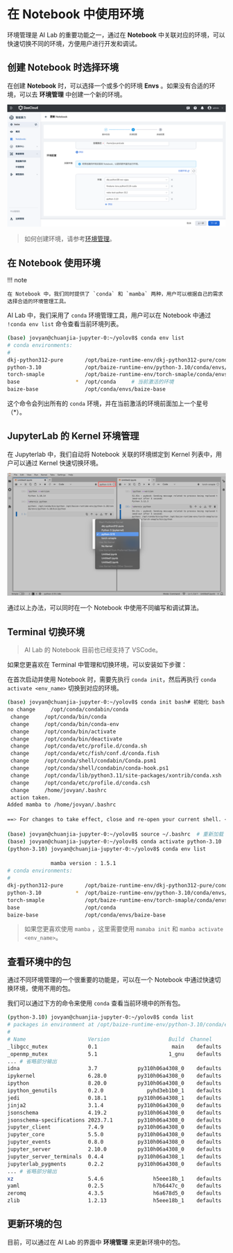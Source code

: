 # 在 Notebook 中使用环境

环境管理是 AI Lab 的重要功能之一，通过在 **Notebook** 中关联对应的环境，可以快速切换不同的环境，方便用户进行开发和调试。

## 创建 Notebook 时选择环境

在创建 **Notebook** 时，可以选择一个或多个的环境 **Envs** 。如果没有合适的环境，可以去 **环境管理** 中创建一个新的环境。

![Attach-Envs](../../images/notebook04.png)

> 如何创建环境，请参考[环境管理](../dataset/environments.md)。

## 在 Notebook 使用环境

!!! note

    在 Notebook 中，我们同时提供了 `conda` 和 `mamba` 两种，用户可以根据自己的需求选择合适的环境管理工具。

AI Lab 中，我们采用了 `conda` 环境管理工具，用户可以在 Notebook 中通过 `!conda env list` 命令查看当前环境列表。

```bash
(base) jovyan@chuanjia-jupyter-0:~/yolov8$ conda env list
# conda environments:
#
dkj-python312-pure       /opt/baize-runtime-env/dkj-python312-pure/conda/envs/dkj-python312-pure
python-3.10              /opt/baize-runtime-env/python-3.10/conda/envs/python-3.10
torch-smaple             /opt/baize-runtime-env/torch-smaple/conda/envs/torch-smaple
base                  *  /opt/conda     # 当前激活的环境
baize-base               /opt/conda/envs/baize-base
```

这个命令会列出所有的 `conda` 环境，并在当前激活的环境前面加上一个星号（*）。

## JupyterLab 的 Kernel 环境管理

在 Jupyterlab 中，我们自动将 Notebook 关联的环境绑定到 Kernel 列表中，用户可以通过 Kernel 快速切换环境。

![Switch-Envs](../../images/notebook05.png)

通过以上办法，可以同时在一个 Notebook 中使用不同编写和调试算法。

## Terminal 切换环境

> AI Lab 的 Notebook 目前也已经支持了 VSCode。

如果您更喜欢在 Terminal 中管理和切换环境，可以安装如下步骤：

在首次启动并使用 Notebook 时，需要先执行 `conda init`，然后再执行 `conda activate <env_name>` 切换到对应的环境。

```bash
(base) jovyan@chuanjia-jupyter-0:~/yolov8$ conda init bash# 初始化 bash 环境, 仅首次使用需要执行
no change     /opt/conda/condabin/conda
 change     /opt/conda/bin/conda
 change     /opt/conda/bin/conda-env
 change     /opt/conda/bin/activate
 change     /opt/conda/bin/deactivate
 change     /opt/conda/etc/profile.d/conda.sh
 change     /opt/conda/etc/fish/conf.d/conda.fish
 change     /opt/conda/shell/condabin/Conda.psm1
 change     /opt/conda/shell/condabin/conda-hook.ps1
 change     /opt/conda/lib/python3.11/site-packages/xontrib/conda.xsh
 change     /opt/conda/etc/profile.d/conda.csh
 change     /home/jovyan/.bashrc
 action taken.
Added mamba to /home/jovyan/.bashrc

==> For changes to take effect, close and re-open your current shell. <==

(base) jovyan@chuanjia-jupyter-0:~/yolov8$ source ~/.bashrc  # 重新加载 bash 环境
(base) jovyan@chuanjia-jupyter-0:~/yolov8$ conda activate python-3.10   # 切换到 python-3.10 环境
(python-3.10) jovyan@chuanjia-jupyter-0:~/yolov8$ conda env list

              mamba version : 1.5.1
# conda environments:
#
dkj-python312-pure       /opt/baize-runtime-env/dkj-python312-pure/conda/envs/dkj-python312-pure
python-3.10           *  /opt/baize-runtime-env/python-3.10/conda/envs/python-3.10    # 当前激活的环境
torch-smaple             /opt/baize-runtime-env/torch-smaple/conda/envs/torch-smaple
base                     /opt/conda
baize-base               /opt/conda/envs/baize-base
```

> 如果您更喜欢使用 `mamba` ，这里需要使用 `mamaba init` 和 `mamba activate <env_name>`。

## 查看环境中的包

通过不同环境管理的一个很重要的功能是，可以在一个 Notebook 中通过快速切换环境，使用不用的包。

我们可以通过下方的命令来使用 `conda` 查看当前环境中的所有包。

```bash
(python-3.10) jovyan@chuanjia-jupyter-0:~/yolov8$ conda list
# packages in environment at /opt/baize-runtime-env/python-3.10/conda/envs/python-3.10:
#
# Name                    Version                   Build  Channel
_libgcc_mutex             0.1                        main    defaults
_openmp_mutex             5.1                       1_gnu    defaults
... # 省略部分输出
idna                      3.7             py310h06a4308_0    defaults
ipykernel                 6.28.0          py310h06a4308_0    defaults
ipython                   8.20.0          py310h06a4308_0    defaults
ipython_genutils          0.2.0              pyhd3eb1b0_1    defaults
jedi                      0.18.1          py310h06a4308_1    defaults
jinja2                    3.1.4           py310h06a4308_0    defaults
jsonschema                4.19.2          py310h06a4308_0    defaults
jsonschema-specifications 2023.7.1        py310h06a4308_0    defaults
jupyter_client            7.4.9           py310h06a4308_0    defaults
jupyter_core              5.5.0           py310h06a4308_0    defaults
jupyter_events            0.8.0           py310h06a4308_0    defaults
jupyter_server            2.10.0          py310h06a4308_0    defaults
jupyter_server_terminals  0.4.4           py310h06a4308_1    defaults
jupyterlab_pygments       0.2.2           py310h06a4308_0    defaults
... # 省略部分输出
xz                        5.4.6                h5eee18b_1    defaults
yaml                      0.2.5                h7b6447c_0    defaults
zeromq                    4.3.5                h6a678d5_0    defaults
zlib                      1.2.13               h5eee18b_1    defaults
```

## 更新环境的包

目前，可以通过在 AI Lab 的界面中 **环境管理** 来更新环境中的包。

